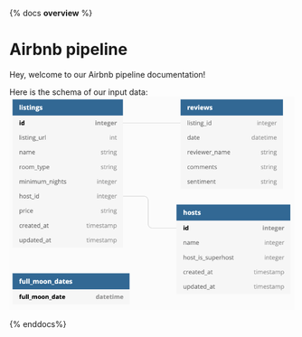 {% docs __overview__ %}
# Airbnb pipeline

Hey, welcome to our Airbnb pipeline documentation!

Here is the schema of our input data:
![input schema](assets/input_schema.png)


{% enddocs%}